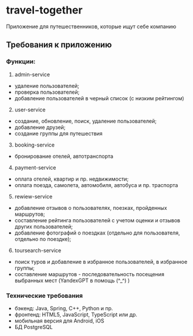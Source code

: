 # travel-together
Приложение для путешественников, которые ищут себе компанию

## Требования к приложению
### Функции:
1. admin-service
- удаление пользователей;
- проверка пользователей;
- добавление пользователей в черный список (с низким рейтингом)
2. user-service
- создание, обновление, поиск, удаление пользователей;
- добавление друзей;
- создание группы для путешествия
3. booking-service
- бронирование отелей, автотранспорта
4. payment-service
- оплата отелей, квартир и пр. недвижимости;
- оплата поезда, самолета, автомобиля, автобуса и пр. траспорта
5. rewiew-service
- добавление отзывов о пользователях, поезках, пройденных маршрутов;
- составление рейтинга пользователей с учетом оценки и отзывов других пользователей;
- добавление фотографий о поездках (отдельно для пользователя, отдельно по поездке);
6. toursearch-service
- поиск туров и добавление в избранное пользователей, в избранное группы;
- составление маршрутов - последовательность посещения выбранных мест (YandexGPT в помощь (^_^) )

### Технические требования
- бэкенд: Java, Spring, C++, Python и пр.
- фронтенд: HTML5, JavaScript, TypeScript или др.
- мобильная версия для Android, iOS
- БД PostgreSQL

